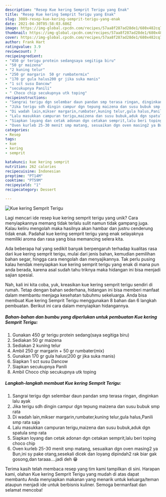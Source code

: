 ```yaml
---
description: "Resep Kue kering Semprit Terigu yang Enak"
title: "Resep Kue kering Semprit Terigu yang Enak"
slug: 3089-resep-kue-kering-semprit-terigu-yang-enak
date: 2021-04-30T05:58:03.686Z
image: https://img-global.cpcdn.com/recipes/57aa8f287ad28de1/680x482cq70/kue-kering-semprit-terigu-foto-resep-utama.jpg
thumbnail: https://img-global.cpcdn.com/recipes/57aa8f287ad28de1/680x482cq70/kue-kering-semprit-terigu-foto-resep-utama.jpg
cover: https://img-global.cpcdn.com/recipes/57aa8f287ad28de1/680x482cq70/kue-kering-semprit-terigu-foto-resep-utama.jpg
author: Frank Hart
ratingvalue: 3.9
reviewcount: 7
recipeingredient:
- "450 gr terigu protein sedangsaya segitiga biru"
- "50 gr maizena"
- "2 kuning telur"
- "250 gr margarin  50 gr rumbatermix"
- "170 gr gula halus200 gr jika suka manis"
- "1 sct susu Dancow"
- "secukupnya Panili"
- " Choco chip secukupnya utk toping"
recipeinstructions:
- "Sangrai terigu dgn selembar daun pandan smp terasa ringan, dinginkan lalu ayak"
- "Jika terigu sdh dingin campur dgn tepung maizena dan susu bubuk smp rata"
- "Di wadah lain,mikser margarin,rumbater,kuning telur,gula halus,Panili smp rata saja"
- "Lalu masukkan campuran terigu,maizena dan susu bubuk,aduk dgn spatula smp rata"
- "Siapkan loyang dan cetak adonan dgn cetakan semprit,lalu beri toping choco chip"
- "Oven kurleb 25-30 menit smp matang, sesuaikan dgn oven masing2 ya Bun,ini sy pake otang,sesekali dicek dan loyang dipindah2 rak biar gak gosong,dan taraaa....jadi deh 😁"
categories:
- Resep
tags:
- kue
- kering
- semprit

katakunci: kue kering semprit 
nutrition: 262 calories
recipecuisine: Indonesian
preptime: "PT14M"
cooktime: "PT59M"
recipeyield: "1"
recipecategory: Dessert

---
```



![Kue kering Semprit Terigu](https://img-global.cpcdn.com/recipes/57aa8f287ad28de1/680x482cq70/kue-kering-semprit-terigu-foto-resep-utama.jpg)

Lagi mencari ide resep kue kering semprit terigu yang unik? Cara menyiapkannya memang tidak terlalu sulit namun tidak gampang juga. Kalau keliru mengolah maka hasilnya akan hambar dan justru cenderung tidak enak. Padahal kue kering semprit terigu yang enak selayaknya memiliki aroma dan rasa yang bisa memancing selera kita.

Ada beberapa hal yang sedikit banyak berpengaruh terhadap kualitas rasa dari kue kering semprit terigu, mulai dari jenis bahan, kemudian pemilihan bahan segar, hingga cara mengolah dan menyajikannya. Tak perlu pusing kalau hendak menyiapkan kue kering semprit terigu yang enak di mana pun anda berada, karena asal sudah tahu triknya maka hidangan ini bisa menjadi sajian spesial.




Nah, kali ini kita coba, yuk, kreasikan kue kering semprit terigu sendiri di rumah. Tetap dengan bahan sederhana, hidangan ini bisa memberi manfaat dalam membantu menjaga kesehatan tubuhmu sekeluarga. Anda bisa membuat Kue kering Semprit Terigu menggunakan 8 bahan dan 6 langkah pembuatan. Berikut ini cara dalam menyiapkan hidangannya.

<!--inarticleads1-->

##### Bahan-bahan dan bumbu yang diperlukan untuk pembuatan Kue kering Semprit Terigu:

1. Gunakan 450 gr terigu protein sedang(saya segitiga biru)
1. Sediakan 50 gr maizena
1. Sediakan 2 kuning telur
1. Ambil 250 gr margarin + 50 gr rumbater(mix)
1. Gunakan 170 gr gula halus(200 gr jika suka manis)
1. Siapkan 1 sct susu Dancow
1. Siapkan secukupnya Panili
1. Ambil  Choco chip secukupnya utk toping




<!--inarticleads2-->

##### Langkah-langkah membuat Kue kering Semprit Terigu:

1. Sangrai terigu dgn selembar daun pandan smp terasa ringan, dinginkan lalu ayak
1. Jika terigu sdh dingin campur dgn tepung maizena dan susu bubuk smp rata
1. Di wadah lain,mikser margarin,rumbater,kuning telur,gula halus,Panili smp rata saja
1. Lalu masukkan campuran terigu,maizena dan susu bubuk,aduk dgn spatula smp rata
1. Siapkan loyang dan cetak adonan dgn cetakan semprit,lalu beri toping choco chip
1. Oven kurleb 25-30 menit smp matang, sesuaikan dgn oven masing2 ya Bun,ini sy pake otang,sesekali dicek dan loyang dipindah2 rak biar gak gosong,dan taraaa....jadi deh 😁




Terima kasih telah membaca resep yang tim kami tampilkan di sini. Harapan kami, olahan Kue kering Semprit Terigu yang mudah di atas dapat membantu Anda menyiapkan makanan yang menarik untuk keluarga/teman ataupun menjadi ide untuk berbisnis kuliner. Semoga bermanfaat dan selamat mencoba!
